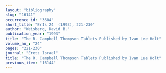 ```yaml
---
layout: "bibliography"
slug: "16141"
occurrence_id: "3684"
short_title: "ErIs 24  (1993), 221-230"
author: "Weisberg, David B."
publication_year: "1993"
title: "The R. Campbell Thompson Tablets Published by Ivan Lee Holt"
volume_no_: "24"
pages: "221-230"
journal: "Eretz Israel"
title: "The R. Campbell Thompson Tablets Published by Ivan Lee Holt"
previous_item: "16144"
---
```

